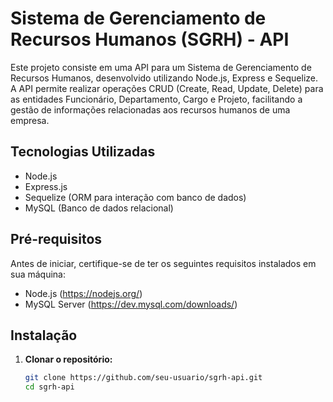 # Sistema de Gerenciamento de Recursos Humanos (SGRH) - API

Este projeto consiste em uma API para um Sistema de Gerenciamento de Recursos Humanos, desenvolvido utilizando Node.js, Express e Sequelize. A API permite realizar operações CRUD (Create, Read, Update, Delete) para as entidades Funcionário, Departamento, Cargo e Projeto, facilitando a gestão de informações relacionadas aos recursos humanos de uma empresa.

## Tecnologias Utilizadas

- Node.js
- Express.js
- Sequelize (ORM para interação com banco de dados)
- MySQL (Banco de dados relacional)

## Pré-requisitos

Antes de iniciar, certifique-se de ter os seguintes requisitos instalados em sua máquina:

- Node.js (https://nodejs.org/)
- MySQL Server (https://dev.mysql.com/downloads/)

## Instalação

1. **Clonar o repositório:**

   ```bash
   git clone https://github.com/seu-usuario/sgrh-api.git
   cd sgrh-api
